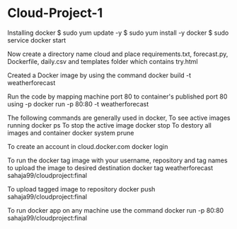 # Cloud-Project-1

Installing docker
$ sudo yum update -y 
$ sudo yum install -y docker
$ sudo service docker start

Now create a directory name cloud and place requirements.txt, forecast.py, Dockerfile, daily.csv and templates folder which contains try.html

Created a Docker image by using the command
docker build -t weatherforecast

Run the code by mapping machine port 80 to container's published port 80 using -p
docker run -p 80:80 -t weatherforecast

The following commands are generally used in docker,
To see active images running
docker ps
To stop the active image
docker stop <imageid>
To destory all images and container
docker system prune

To create an account in cloud.docker.com
docker login

To run the docker tag image with your username, repository and tag names to upload the image to desired destination
docker tag weatherforecast sahaja99/cloudproject:final

To upload tagged image to repository
docker push sahaja99/cloudproject:final

To run docker app on any machine use the command
docker run -p 80:80 sahaja99/cloudproject:final
